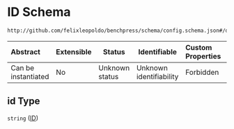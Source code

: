 # ID Schema

```txt
http://github.com/felixleopoldo/benchpress/schema/config.schema.json#/definitions/fixed_adjmats/properties/id
```




| Abstract            | Extensible | Status         | Identifiable            | Custom Properties | Additional Properties | Access Restrictions | Defined In                                                                  |
| :------------------ | ---------- | -------------- | ----------------------- | :---------------- | --------------------- | ------------------- | --------------------------------------------------------------------------- |
| Can be instantiated | No         | Unknown status | Unknown identifiability | Forbidden         | Allowed               | none                | [config.schema.json\*](../../out/config.schema.json "open original schema") |

## id Type

`string` ([ID](config-definitions-fixed-adjacenty-matrix-of-a-graph-properties-id.md))
